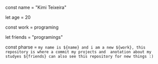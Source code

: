 
<title> "Hello World!" </title> 

const name = "Kimi Teixeira"

let age = 20

const work = programing

let friends = "programings"

const pharse = ``my name is ${name} and i am a new ${work}, this repository is where a commit my projects and 
anotation about my studyes ${friends} can also see this repository for new things :)``
